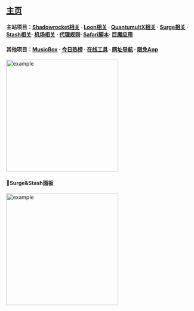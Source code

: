 ## [主页](https://whatshub.top)   
#### 主站项目：[Shadowrocket相关](https://whatshub.top/shadowrocket) · [Loon相关](https://whatshub.top/loon) · [QuantumultX相关](https://whatshub.top/quantumultx) · [Surge相关](https://whatshub.top/surge) · [Stash相关](https://whatshub.top/stash)· [机场相关](https://whatshub.top/airport) · [代理规则](https://whatshub.top/rule)· [Safari脚本](https://whatshub.top/script)· [巨魔应用](https://whatshub.top/troll)   
#### 其他项目：[MusicBox](https://music.hitboxes.top) · [今日热榜](https://hot.hitboxes.top) · [在线工具](https://tool.hitboxes.top) · [网址导航](https://nav.hitboxes.top) · [限免App](https://app.hitboxes.top)   


<img src="https://github.com/deezertidal/shadowrocket-rules/blob/main/IMG/shot1.png" alt="example" width="300px">
<br>  

#### 🔔Surge&Stash面板  
<img src="https://raw.githubusercontent.com/deezertidal/Surge_Module/master/files/panel.png" alt="example" width="300px">
